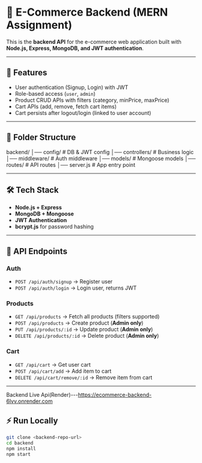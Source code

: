 # 🛒 E-Commerce Backend (MERN Assignment)

This is the **backend API** for the e-commerce web application built with **Node.js, Express, MongoDB, and JWT authentication**.

---

## 🚀 Features
- User authentication (Signup, Login) with JWT
- Role-based access (`user`, `admin`)
- Product CRUD APIs with filters (category, minPrice, maxPrice)
- Cart APIs (add, remove, fetch cart items)
- Cart persists after logout/login (linked to user account)

---

## 📂 Folder Structure
backend/
│── config/ # DB & JWT config
│── controllers/ # Business logic
│── middleware/ # Auth middleware
│── models/ # Mongoose models
│── routes/ # API routes
│── server.js # App entry point


---

## 🛠️ Tech Stack
- **Node.js + Express**
- **MongoDB + Mongoose**
- **JWT Authentication**
- **bcrypt.js** for password hashing

---

## 🔑 API Endpoints

### Auth
- `POST /api/auth/signup` → Register user
- `POST /api/auth/login` → Login user, returns JWT

### Products
- `GET /api/products` → Fetch all products (filters supported)
- `POST /api/products` → Create product (**Admin only**)
- `PUT /api/products/:id` → Update product (**Admin only**)
- `DELETE /api/products/:id` → Delete product (**Admin only**)

### Cart
- `GET /api/cart` → Get user cart
- `POST /api/cart/add` → Add item to cart
- `DELETE /api/cart/remove/:id` → Remove item from cart

---
Backend Live Api(Render)---https://ecommerce-backend-6lvv.onrender.com
## ⚡ Run Locally
```bash
git clone <backend-repo-url>
cd backend
npm install
npm start
